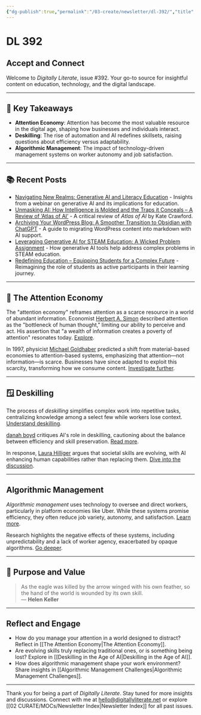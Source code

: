 ```yaml
---
{"dg-publish":true,"permalink":"/03-create/newsletter/dl-392/","title":"Accept and Connect","tags":["digital-literacy","attention-economy","deskilling","algorithmic-management","purpose-and-value"]}
---
```



# DL 392

## Accept and Connect

Welcome to _Digitally Literate_, issue #392. Your go-to source for insightful content on education, technology, and the digital landscape.

---

## 🔖 Key Takeaways
- **Attention Economy**: Attention has become the most valuable resource in the digital age, shaping how businesses and individuals interact.
- **Deskilling**: The rise of automation and AI redefines skillsets, raising questions about efficiency versus adaptability.
- **Algorithmic Management**: The impact of technology-driven management systems on worker autonomy and job satisfaction.

---

## 📚 Recent Posts
- [Navigating New Realms: Generative AI and Literacy Education](https://wiobyrne.com/navigating-new-realms-generative-ai-and-literacy-education/) - Insights from a webinar on generative AI and its implications for education.
- [Unmasking AI: How Intelligence is Molded and the Traps it Conceals – A Review of ‘Atlas of AI’](https://wiobyrne.com/atlas-of-ai/) - A critical review of *Atlas of AI* by Kate Crawford.
- [Archiving Your WordPress Blog: A Smoother Transition to Obsidian with ChatGPT](https://wiobyrne.com/using-chatgpt-to-help-archive-wordpress-blog/) - A guide to migrating WordPress content into markdown with AI support.
- [Leveraging Generative AI for STEAM Education: A Wicked Problem Assignment](https://wiobyrne.com/leveraging-generative-ai-for-steam-education/) - How generative AI tools help address complex problems in STEAM education.
- [Redefining Education – Equipping Students for a Complex Future](https://wiobyrne.com/redefining-education/) - Reimagining the role of students as active participants in their learning journey.

---

## 📲 The Attention Economy

The "attention economy" reframes attention as a scarce resource in a world of abundant information. Economist [Herbert A. Simon](https://en.wikipedia.org/wiki/Herbert_A._Simon) described attention as the "bottleneck of human thought," limiting our ability to perceive and act. His assertion that "a wealth of information creates a poverty of attention" resonates today. [Explore](https://acroll.substack.com/p/what-comes-after-the-attention-economy).

In 1997, physicist [Michael Goldhaber](https://goldhaber.org/) predicted a shift from material-based economies to attention-based systems, emphasizing that attention—not information—is scarce. Businesses have since adapted to exploit this scarcity, transforming how we consume content. [Investigate further](https://firstmonday.org/ojs/index.php/fm/article/view/519/440).

---

## 🪟 Deskilling

The process of *deskilling* simplifies complex work into repetitive tasks, centralizing knowledge among a select few while workers lose context. [Understand deskilling](https://en.wikipedia.org/wiki/Deskilling).

[danah boyd](https://en.wikipedia.org/wiki/Danah_boyd) critiques AI's role in deskilling, cautioning about the balance between efficiency and skill preservation. [Read more](https://www.zephoria.org/thoughts/archives/2023-04-21/deskilling-on-the-job.html).

In response, [Laura Hilliger](https://www.laurahilliger.com/) argues that societal skills are evolving, with AI enhancing human capabilities rather than replacing them. [Dive into the discussion](https://www.laurahilliger.com/techie/deskilling-and-ai-as-a-tool/).

---

## Algorithmic Management

*Algorithmic management* uses technology to oversee and direct workers, particularly in platform economies like Uber. While these systems promise efficiency, they often reduce job variety, autonomy, and satisfaction. [Learn more](https://dl.acm.org/doi/10.1145/2702123.2702548).

Research highlights the negative effects of these systems, including unpredictability and a lack of worker agency, exacerbated by opaque algorithms. [Go deeper](https://theconversation.com/3-ways-algorithmic-management-makes-work-more-stressful-and-less-satisfying-166030).

---

## 🏹 Purpose and Value

> As the eagle was killed by the arrow winged with his own feather, so the hand of the world is wounded by its own skill.  
> — **Helen Keller**

---

## Reflect and Engage
- How do you manage your attention in a world designed to distract? Reflect in [[The Attention Economy\|The Attention Economy]].
- Are evolving skills truly replacing traditional ones, or is something being lost? Explore in [[Deskilling in the Age of AI\|Deskilling in the Age of AI]].
- How does algorithmic management shape your work environment? Share insights in [[Algorithmic Management Challenges\|Algorithmic Management Challenges]].

---

Thank you for being a part of _Digitally Literate_. Stay tuned for more insights and discussions. Connect with me at hello@digitallyliterate.net or explore [[02 CURATE/MOCs/Newsletter Index\|Newsletter Index]] for all past issues.

